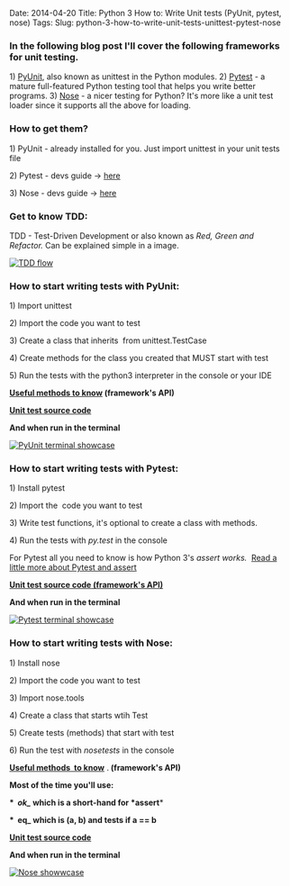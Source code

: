 Date: 2014-04-20
Title: Python 3 How to: Write Unit tests (PyUnit, pytest, nose)
Tags:
Slug: python-3-how-to-write-unit-tests-unittest-pytest-nose


<h3>In the following blog post I'll cover the following frameworks for unit testing.</h3>
<p>​1) <a href="http://pyunit.sourceforge.net/" title="PyUnit ">PyUnit</a>, also known as
unittest in the Python modules.
2) <a href="http://pytest.org/latest/" title="Pytest">Pytest</a> - a mature
full-featured Python testing tool that helps you write better programs.
3) <a href="http://nose.readthedocs.org" title="Nose">Nose</a> - a nicer testing for
Python? It's more like a unit test loader since it supports all the
above for loading.</p>
<h3>How to get them?</h3>
<p>​1) PyUnit - already installed for you. Just import unittest in your
unit tests file</p>
<p>​2) Pytest - devs guide
-> <a href="http://pytest.org/latest/getting-started.html" title="Pytest install guide">here</a></p>
<p>​3) Nose - devs guide ->
<a href="https://nose.readthedocs.org/en/latest/" title="Nose install guide">here</a></p>
<h3>Get to know TDD:</h3>
<p>TDD - Test-Driven Development or also known as <em>Red, Green and
Refactor. </em>Can be explained simple in a image.</p>
<p><a href="http://thejackalofjavascript.com/wp-content/uploads/2014/02/tdd_flow.gif"><img alt="TDD flow" src="http://thejackalofjavascript.com/wp-content/uploads/2014/02/tdd_flow.gif" /></a></p>
<h3>How to start writing tests with PyUnit:</h3>
<p>​1) Import unittest</p>
<p>​2) Import the code you want to test</p>
<p>​3) Create a class that inherits  from unittest.TestCase</p>
<p>​4) Create methods for the class you created that MUST start with test</p>
<p>​5) Run the tests with the python3 interpreter in the console or your
IDE</p>
<p><strong><a href="https://docs.python.org/3.4/library/unittest.html#assert-methods" title="PyUnit methods">Useful methods to
know</a> (framework's
API)</strong></p>
<p><strong><a href="https://github.com/syndbg/Mini-projects/blob/master/Python/Introduction%20to%20unit%20testing%20frameworks/pyunit_bankaccount_simplified.py" title="PyUnit source code">Unit test source
code</a></strong></p>
<p><strong>And when run in the terminal</strong></p>
<p><a href="http://i.imgur.com/kggP1vj.png"><img alt="PyUnit terminal showcase" src="http://i.imgur.com/kggP1vj.png" /></a></p>
<h3>How to start writing tests with Pytest:</h3>
<p>​1) Install pytest</p>
<p>​2) Import the  code you want to test</p>
<p>​3) Write test functions, it's optional to create a class with methods.</p>
<p>​4) Run the tests with <em>py.test</em> in the console</p>
<p>For Pytest all you need to know is how Python 3's <em>assert</em> <em>works.
 </em><a href="http://pytest.org/latest/assert.html" title="Pytest methods">Read a little more about Pytest and
assert</a></p>
<p><strong><a href="https://github.com/syndbg/Mini-projects/blob/master/Python/Introduction%20to%20unit%20testing%20frameworks/pytest_bankaccount_simplified.py" title="PyTest source code">Unit test source code<strong> (framework's
API)</strong></a></strong></p>
<p><strong>And when run in the terminal</strong></p>
<p><a href="http://i.imgur.com/Cpfc0Ed.png"><img alt="Pytest terminal showcase" src="http://i.imgur.com/Cpfc0Ed.png" /></a></p>
<h3>How to start writing tests with Nose:</h3>
<p>​1) Install nose</p>
<p>​2) Import the code you want to test</p>
<p>​3) Import nose.tools</p>
<p>​4) Create a class that starts wtih Test</p>
<p>​5) Create tests (methods) that start with test</p>
<p>​6) Run the test with <em>nosetests</em> in the console</p>
<p><a href="http://nose.readthedocs.org/en/latest/testing_tools.html#module-nose.tools" title="Nose methods"><strong>Useful methods  to
know</strong></a> .<strong> (framework's
API)</strong></p>
<p><strong>Most of the time you'll use:</strong></p>
<p><strong>*  <em>ok_</em> which is a short-hand for *assert</strong>*</p>
<p><strong>*  eq_ which is (a, b) and tests if a == b</strong></p>
<p><strong><a href="https://github.com/syndbg/Mini-projects/blob/master/Python/Introduction%20to%20unit%20testing%20frameworks/nose_bankaccount_simplified.py" title="Nose source code">Unit test source
code</a></strong></p>
<p><strong>And when run in the terminal</strong></p>
<p><a href="http://i.imgur.com/wCaBrhm.png"><img alt="Nose showwcase" src="http://i.imgur.com/wCaBrhm.png" /></a></p>
